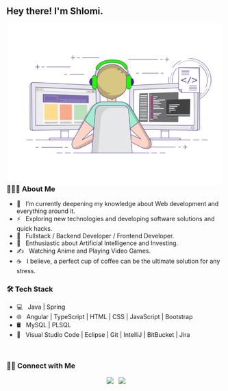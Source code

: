 <h2> Hey there! I'm Shlomi.</h2>
<img align="right" alt="GIF" src="https://raw.githubusercontent.com/devSouvik/devSouvik/master/gif3.gif" width="500"/>

<h3> 👨🏻‍💻 About Me </h3>

- 🔭 &nbsp; I’m currently deepening my knowledge about Web development and everything around it.
- ⚡ &nbsp; Exploring new technologies and developing software solutions and quick hacks.
- 💼 &nbsp; Fullstack / Backend Developer / Frontend Developer.
- 🌱 &nbsp; Enthusiastic about Artificial Intelligence and Investing.
- ✍️ &nbsp; Watching Anime and Playing Video Games.
- ☕ &nbsp; I believe, a perfect cup of coffee can be the ultimate solution for any stress. 

<h3>🛠 Tech Stack</h3>

- 💻 &nbsp; Java | Spring
- 🌐 &nbsp; Angular | TypeScript | HTML | CSS | JavaScript | Bootstrap 
- 🛢 &nbsp; MySQL | PLSQL
- 🔧 &nbsp; Visual Studio Code | Eclipse | Git | IntelliJ | BitBucket | Jira

</br>

<h3> 🤝🏻 Connect with Me </h3>

<p align="center">
&nbsp; <a href="https://twitter.com/shlomi_kariti" target="_blank" rel="noopener noreferrer"><img src="https://img.icons8.com/plasticine/100/000000/twitter.png" width="50" /></a> 
&nbsp; <a href="https://www.linkedin.com/in/shlomi-kariti/" target="_blank" rel="noopener noreferrer"><img src="https://img.icons8.com/plasticine/100/000000/linkedin.png" width="50" /></a>
</p>
